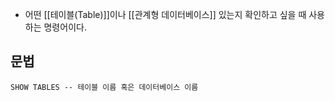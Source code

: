 - 어떤 [[테이블(Table)]]이나 [[관계형 데이터베이스]] 있는지 확인하고 싶을 때 사용하는 명령어이다.

## 문법

```mysql
SHOW TABLES -- 테이블 이름 혹은 데이터베이스 이름
```

